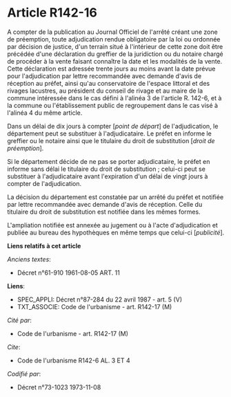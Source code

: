 # Article R142-16

A compter de la publication au Journal Officiel de l'arrêté créant une zone de préemption, toute adjudication rendue
obligatoire par la loi ou ordonnée par décision de justice, d'un terrain situé à l'intérieur de cette zone doit être précédée
d'une déclaration du greffier de la juridiction ou du notaire chargé de procéder à la vente faisant connaître la date et les
modalités de la vente. Cette déclaration est adressée trente jours au moins avant la date prévue pour l'adjudication par
lettre recommandée avec demande d'avis de réception au préfet, ainsi qu'au conservatoire de l'espace littoral et des rivages
lacustres, au président du conseil de rivage et au maire de la commune intéressée dans le cas défini à l'alinéa 3 de
l'article R. 142-6, et à la commune ou l'établissement public de regroupement dans le cas visé à l'alinéa 4 du même article.

Dans un délai de dix jours à compter [*point de départ*] de l'adjudication, le département peut se substituer à
l'adjudicataire. Le préfet en informe le greffier ou le notaire ainsi que le titulaire du droit de substitution [*droit de
préemption*].

Si le département décide de ne pas se porter adjudicataire, le préfet en informe sans délai le titulaire du droit de
substitution ; celui-ci peut se substituer à l'adjudicataire avant l'expiration d'un délai de vingt jours à compter de
l'adjudication.

La décision du département est constatée par un arrêté du préfet et notifiée par lettre recommandée avec demande d'avis de
réception. Celle du titulaire du droit de substitution est notifiée dans les mêmes formes.

L'ampliation notifiée est annexée au jugement ou à l'acte d'adjudication et publiée au bureau des hypothèques en même temps
que celui-ci [*publicité*].

**Liens relatifs à cet article**

_Anciens textes_:

  - Décret n°61-910 1961-08-05 ART. 11

**Liens**:

  - SPEC_APPLI: Décret n°87-284 du 22 avril 1987 - art. 5 (V)
  - TXT_ASSOCIE: Code de l'urbanisme - art. R142-17 (M)

_Cité par_:

  - Code de l'urbanisme - art. R142-17 (M)

_Cite_:

  - Code de l'urbanisme R142-6 AL. 3 ET 4

_Codifié par_:

  - Décret n°73-1023 1973-11-08
